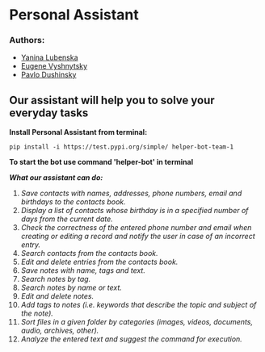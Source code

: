 # Personal Assistant
### Authors:   
* [Yanina Lubenska](https://github.com/YaninaLu) 
* [Eugene Vyshnytsky](https://github.com/Vishnyak13)
* [Pavlo Dushinsky](https://github.com/PavelDushinskiy)

## Our assistant will help you to solve your everyday tasks
**Install Personal Assistant from terminal:**

```shell
pip install -i https://test.pypi.org/simple/ helper-bot-team-1
```

**To start the bot use command 'helper-bot' in terminal**

***What our assistant can do:***
1. *Save contacts with names, addresses, phone numbers, email and birthdays to the contacts book.*
2. *Display a list of contacts whose birthday is in a specified number of days from the current date.*
3. *Check the correctness of the entered phone number and email when creating or editing a record and notify the user in case of an incorrect entry.*
4. *Search contacts from the contacts book.*
5. *Edit and delete entries from the contacts book.*
6. *Save notes with name, tags and text.*
7. *Search notes by tag.*
8. *Search notes by name or text.*
9. *Edit and delete notes.*
10. *Add tags to notes (i.e. keywords that describe the topic and subject of the note).*
11. *Sort files in a given folder by categories (images, videos, documents, audio, archives, other).*
12. *Analyze the entered text and suggest the command for execution.*

